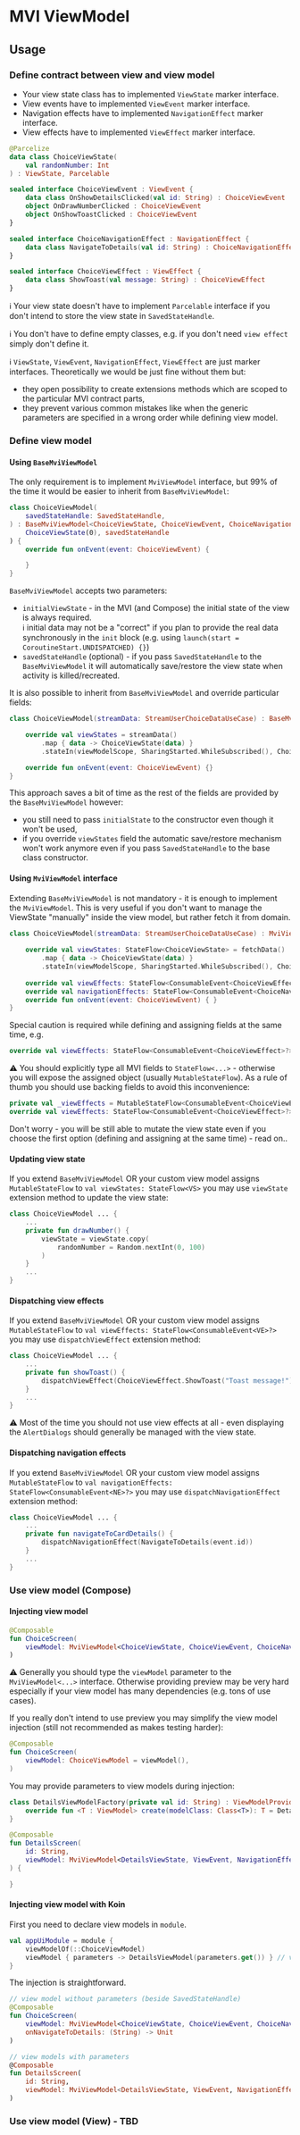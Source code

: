 # MVI ViewModel

## Usage

### Define contract between view and view model
- Your view state class has to implemented `ViewState` marker interface.
- View events have to implemented `ViewEvent` marker interface.
- Navigation effects have to implemented `NavigationEffect` marker interface.
- View effects have to implemented `ViewEffect` marker interface.
```kotlin
@Parcelize
data class ChoiceViewState(
    val randomNumber: Int
) : ViewState, Parcelable

sealed interface ChoiceViewEvent : ViewEvent {
    data class OnShowDetailsClicked(val id: String) : ChoiceViewEvent
    object OnDrawNumberClicked : ChoiceViewEvent
    object OnShowToastClicked : ChoiceViewEvent
}

sealed interface ChoiceNavigationEffect : NavigationEffect {
    data class NavigateToDetails(val id: String) : ChoiceNavigationEffect
}

sealed interface ChoiceViewEffect : ViewEffect {
    data class ShowToast(val message: String) : ChoiceViewEffect
}
```
ℹ Your view state doesn't have to implement `Parcelable` interface if you don't intend to store the view state in `SavedStateHandle`.

ℹ You don't have to define empty classes, e.g. if you don't need `view effect` simply don't define it. 

ℹ `ViewState`, `ViewEvent`, `NavigationEffect`, `ViewEffect` are just marker interfaces. 
Theoretically we would be just fine without them but:
- they open possibility to create extensions methods which are scoped to the particular MVI contract parts,
- they prevent various common mistakes like when the generic parameters are specified in a wrong order while defining view model.


### Define view model

#### Using `BaseMviViewModel`

The only requirement is to implement `MviViewModel` interface, but 99% of the time it would be easier to inherit from `BaseMviViewModel`:

```kotlin
class ChoiceViewModel(
    savedStateHandle: SavedStateHandle,
) : BaseMviViewModel<ChoiceViewState, ChoiceViewEvent, ChoiceNavigationEffect, ChoiceViewEffect>(
    ChoiceViewState(0), savedStateHandle
) {
    override fun onEvent(event: ChoiceViewEvent) {

    }
}
```

`BaseMviViewModel` accepts two parameters:
- `initialViewState` - in the MVI (and Compose) the initial state of the view is always required.<br />
ℹ initial data may not be a "correct" if you plan to provide the real data synchronously 
in the `init` block (e.g. using `launch(start = CoroutineStart.UNDISPATCHED) {}`) 
- `savedStateHandle` (optional) - if you pass `SavedStateHandle` to the `BaseMviViewModel` it will automatically save/restore the view state when activity is killed/recreated.

It is also possible to inherit from `BaseMviViewModel` and override particular fields:
```kotlin
class ChoiceViewModel(streamData: StreamUserChoiceDataUseCase) : BaseMviViewModel<ChoiceViewState, ChoiceViewEvent, ChoiceNavigationEffect, ChoiceViewEffect>(ChoiceViewState(0)) {

    override val viewStates = streamData()
        .map { data -> ChoiceViewState(data) }
        .stateIn(viewModelScope, SharingStarted.WhileSubscribed(), ChoiceViewState(0))

    override fun onEvent(event: ChoiceViewEvent) {}
}
```
This approach saves a bit of time as the rest of the fields are provided by the `BaseMviViewModel` however:
- you still need to pass `initialState` to the constructor even though it won't be used,
- if you override `viewStates` field the automatic save/restore mechanism won't work anymore even if you pass `SavedStateHandle` to the base class constructor.


#### Using `MviViewModel` interface

Extending `BaseMviViewModel` is not mandatory - it is enough to implement the `MviViewModel`. This is very useful if you don't want to manage the ViewState "manually" inside the view model, 
but rather fetch it from domain.

```kotlin
class ChoiceViewModel(streamData: StreamUserChoiceDataUseCase) : MviViewModel<ChoiceViewState, ChoiceViewEvent, ChoiceNavigationEffect, ChoiceViewEffect>, ViewModel() {
    
    override val viewStates: StateFlow<ChoiceViewState> = fetchData()
        .map { data -> ChoiceViewState(data) }
        .stateIn(viewModelScope, SharingStarted.WhileSubscribed(), ChoiceViewState(0))
    
    override val viewEffects: StateFlow<ConsumableEvent<ChoiceViewEffect>?> = MutableStateFlow<ConsumableEvent<ChoiceViewEffect>?>(null)
    override val navigationEffects: StateFlow<ConsumableEvent<ChoiceNavigationEffect>?> = MutableStateFlow<ConsumableEvent<ChoiceNavigationEffect>?>(null)
    override fun onEvent(event: ChoiceViewEvent) { }
}
```

Special caution is required while defining and assigning fields at the same time, e.g.
```kotlin
override val viewEffects: StateFlow<ConsumableEvent<ChoiceViewEffect>?> = MutableStateFlow<ConsumableEvent<ChoiceViewEffect>?>(null)
```
⚠ You should explicitly type all MVI fields to `StateFlow<...>` - otherwise you will expose the assigned object (usually `MutableStateFlow`). As a rule of thumb you should use backing fields to avoid this inconvenience:
```kotlin
private val _viewEffects = MutableStateFlow<ConsumableEvent<ChoiceViewEffect>?>(null)
override val viewEffects: StateFlow<ConsumableEvent<ChoiceViewEffect>?> = _viewEffect
```
Don't worry - you will be still able to mutate the view state even if you choose the first option (defining and assigning at the same time) - read on..

#### Updating view state
If you extend `BaseMviViewModel` OR your custom view model assigns `MutableStateFlow` to `val viewStates: StateFlow<VS>` you may use `viewState` extension method to update the view state:

```kotlin
class ChoiceViewModel ... {
    ... 
    private fun drawNumber() {
        viewState = viewState.copy(
            randomNumber = Random.nextInt(0, 100)
        )    
    }
    ...
}
```

#### Dispatching view effects
If you extend `BaseMviViewModel` OR your custom view model assigns `MutableStateFlow` to `val viewEffects: StateFlow<ConsumableEvent<VE>?>` you may use `dispatchViewEffect` extension method:

```kotlin
class ChoiceViewModel ... {
    ... 
    private fun showToast() {
        dispatchViewEffect(ChoiceViewEffect.ShowToast("Toast message!")) 
    }
    ...
}
```
⚠ Most of the time you should not use view effects at all - even displaying the `AlertDialogs` should generally be managed with the view state.

#### Dispatching navigation effects
If you extend `BaseMviViewModel` OR your custom view model assigns `MutableStateFlow` to `val navigationEffects: StateFlow<ConsumableEvent<NE>?>` you may use `dispatchNavigationEffect` extension method:

```kotlin
class ChoiceViewModel ... {
    ... 
    private fun navigateToCardDetails() {
        dispatchNavigationEffect(NavigateToDetails(event.id))
    }
    ...
}
```

### Use view model (Compose)

#### Injecting view model

```kotlin
@Composable
fun ChoiceScreen(
    viewModel: MviViewModel<ChoiceViewState, ChoiceViewEvent, ChoiceNavigationEffect, ChoiceViewEffect> = viewModel<ChoiceViewModel>(),
)
```
⚠ Generally you should type the `viewModel` parameter to the `MviViewModel<...>` interface. 
Otherwise providing preview may be very hard especially if your view model has many dependencies (e.g. tons of use cases).


If you really don't intend to use preview you may simplify the view model injection (still not recommended as makes testing harder):
```kotlin
@Composable
fun ChoiceScreen(
    viewModel: ChoiceViewModel = viewModel(),
)
```

You may provide parameters to view models during injection:
```kotlin
class DetailsViewModelFactory(private val id: String) : ViewModelProvider.NewInstanceFactory() {
    override fun <T : ViewModel> create(modelClass: Class<T>): T = DetailsViewModel(id) as T
}

@Composable
fun DetailsScreen(
    id: String,
    viewModel: MviViewModel<DetailsViewState, ViewEvent, NavigationEffect, ViewEffect> = viewModel(factory = DetailsViewModelFactory(id)),
) {

}
```

#### Injecting view model with Koin

First you need to declare view models in `module`.
```kotlin
val appUiModule = module {
    viewModelOf(::ChoiceViewModel)
    viewModel { parameters -> DetailsViewModel(parameters.get()) } // view model with parameter
}
```

The injection is straightforward.
```kotlin
// view model without parameters (beside SavedStateHandle)
@Composable
fun ChoiceScreen(
    viewModel: MviViewModel<ChoiceViewState, ChoiceViewEvent, ChoiceNavigationEffect, ChoiceViewEffect> = koinViewModel<ChoiceViewModel>(),
    onNavigateToDetails: (String) -> Unit
)

// view models with parameters
@Composable
fun DetailsScreen(
    id: String,
    viewModel: MviViewModel<DetailsViewState, ViewEvent, NavigationEffect, ViewEffect> = koinViewModel<DetailsViewModel> { parametersOf(id) }
)
```





### Use view model (View) - TBD
